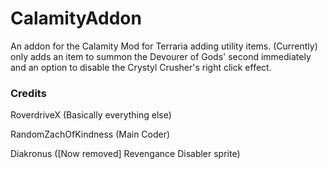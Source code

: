 # CalamityAddon

An addon for the Calamity Mod for Terraria adding utility items.
(Currently) only adds an item to summon the Devourer of Gods' second immediately and an option to disable the Crystyl Crusher's right click effect.

### Credits

RoverdriveX (Basically everything else)

RandomZachOfKindness (Main Coder)

Diakronus ([Now removed] Revengance Disabler sprite)
